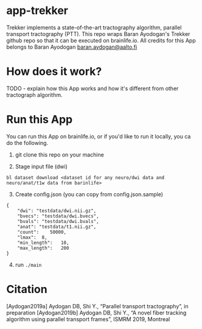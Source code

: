 # app-trekker

Trekker implements a state-of-the-art tractography algorithm, parallel transport tractography (PTT). This repo wraps Baran Ayodogan's Trekker github repo so that it can be executed on brainlife.io. All credits for this App belongs to Baran Ayodogan <baran.aydogan@aalto.fi>

# How does it work?

TODO - explain how this App works and how it's different from other tractograph algorithm. 

# Run this App

You can run this App on brainlife.io, or if you'd like to run it locally, you ca do the following.

1) git clone this repo on your machine

2) Stage input file (dwi)

```
bl dataset download <dataset id for any neuro/dwi data and neuro/anat/t1w data from barinlife>
```

3) Create config.json (you can copy from config.json.sample)

```
{
    "dwi": "testdata/dwi.nii.gz",
    "bvecs": "testdata/dwi.bvecs",
    "bvals": "testdata/dwi.bvals",
    "anat": "testdata/t1.nii.gz",
    "count":    50000,
    "lmax":  8,
    "min_length":   10,
    "max_length":   200
}
```

4) run `./main`

# Citation

[Aydogan2019a]	Aydogan DB, Shi Y., “Parallel transport tractography”, in preparation
[Aydogan2019b]	Aydogan DB, Shi Y., “A novel fiber tracking algorithm using parallel transport frames”, ISMRM 2019, Montreal


